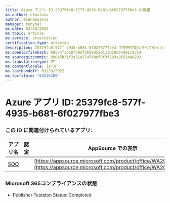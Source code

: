 ```yaml
---
title: Azure アプリ ID 25379fc8-577f-4935-b681-6f027977fbe3 の情報
ms.author: elmalova
author: elenamalova
manager: tonybal
ms.date: 03/26/2022
ms.topic: article
ms.service: attestation
certification_type: attested
description: 25379fc8-577f-4935-b681-6f027977fbe3 で使用可能なすべてのセキュリティおよびコンプライアンス情報。
ms.openlocfilehash: b8574fc618fa9df5608d5a01130c0db4d81c9314
ms.sourcegitcommit: 890a5b31f2a31a7747d88f0f3f203c0551440293
ms.translationtype: MT
ms.contentlocale: ja-JP
ms.lasthandoff: 03/29/2022
ms.locfileid: "64516289"
---
```

# <a name="azure-app-id-25379fc8-577f-4935-b681-6f027977fbe3"></a>Azure アプリ ID: 25379fc8-577f-4935-b681-6f027977fbe3


### <a name="apps-associated-with-this-id"></a>この ID に関連付けられているアプリ:
| **アプリ名** | **認定** | **AppSource での表示** |
|--------------|---------------|-----------------------|
| [SQQ](../forward/WA200002978.md) |  | [https://appsource.microsoft.com/product/office/WA200002978](https://appsource.microsoft.com/product/office/WA200002978) |

### <a name="microsoft-365-app-compliance-status"></a>Microsoft 365コンプライアンスの状態
- Publisher Testaton Status: Completed
